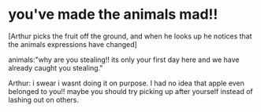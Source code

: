 # you've made the animals mad!!

[Arthur picks the fruit off the ground, and when he looks up he notices that the animals expressions have changed]

animals:"why are you stealing!! its only your first day here and we have already caught you stealing."

Arthur: i swear i wasnt doing it on purpose. I had no idea that apple even belonged to you!! maybe you should try picking up after yourself instead of lashing out on others.



